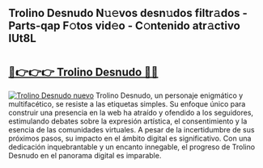 ## Trolino Desnudo N𝚞𝚎vos desn𝚞dos filtr𝚊dos - Parts-qap F𝚘tos vid𝚎o - C𝚘ntenido atr𝚊ctivo IUt8L

# <h2><a href="http://mb08ma.tromn.icu/?c=Trolino+Desnudo">🔗👉👉👉 Trolino Desnudo 🔗🔗</a></h2>

[![Trolino Desnudo nuevo](https://i.imgur.com/pEAQMta.gif)](http://mb08ma.tromn.icu/?c=Trolino+Desnudo)
Trolino Desnudo, un personaje enigmático y multifacético, se resiste a las etiquetas simples. Su enfoque único para construir una presencia en la web ha atraído y ofendido a los seguidores, estimulando debates sobre la expresión artística, el consentimiento y la esencia de las comunidades virtuales. A pesar de la incertidumbre de sus próximos pasos, su impacto en el ámbito digital es significativo. Con una dedicación inquebrantable y un encanto innegable, el progreso de Trolino Desnudo en el panorama digital es imparable.
